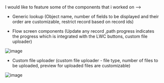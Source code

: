 I would like to feature some of the components that i worked on -->

- Generic lookup (Object name, number of fields to be displayed and their order are customizable, restrict record based on record ids)

- Flow screen components (Update any record ,path progress indicates the progress which is integrated with the LWC buttons, custom file uploader)

![image](https://user-images.githubusercontent.com/101804960/182444181-4adeec45-95d2-4cf7-ad39-c8f75728cd75.png)

- Custom file uploader (custom file uploader - file type, number     of files to be uploaded, preview for uploaded files are customizable)

![image](https://user-images.githubusercontent.com/101804960/182444809-bef02a17-b6ad-4ac7-9082-86f09a4da461.png)
